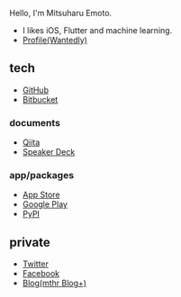 Hello, I'm Mitsuharu Emoto.

- I likes iOS, Flutter and machine learning.
- [Profile(Wantedly)](https://www.wantedly.com/users/2309587)



## tech

- [GitHub](https://github.com/mitsuharu)
- [Bitbucket](https://bitbucket.org/mthr1982/)

### documents

- [Qiita](https://qiita.com/mitsuharu_e)
- [Speaker Deck](https://speakerdeck.com/mitsuharu)

### app/packages

- [‎App Store](https://apps.apple.com/jp/developer/mitsuharu-emoto/id322739939)
- [Google Play](https://play.google.com/store/apps/developer?id=Mitsuharu+Emoto)
- [PyPI](https://pypi.org/user/mitsuharu_e/)


## private

- [Twitter](https://twitter.com/mitsuharu_e)
- [Facebook](https://www.facebook.com/mitsuharu.emoto)
- [Blog(mthr Blog+)](https://mthr.blogspot.com/)
